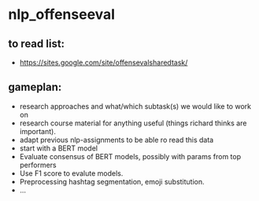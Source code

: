 # nlp_offenseeval

## to read list:
 * https://sites.google.com/site/offensevalsharedtask/ 
 
## gameplan:
 * research approaches and what/which subtask(s) we would like to work on
 * research course material for anything useful (things richard thinks are important).
 * adapt previous nlp-assignments to be able ro read this data
 * start with a BERT model
 * Evaluate consensus of BERT models, possibly with params from top performers
 * Use F1 score to evalute models.
 * Preprocessing hashtag segmentation, emoji substitution.
 * ...
